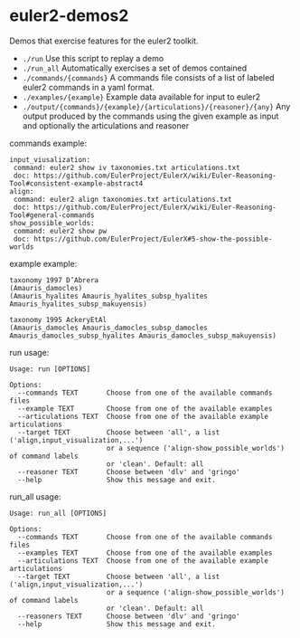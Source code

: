# euler2-demos2

Demos that exercise features for the euler2 toolkit.

* `./run` Use this script to replay a demo
* `./run_all` Automatically exercises a set of demos contained
* `./commands/{commands}` A commands file consists of a list of labeled euler2 commands in a yaml format.
* `./examples/{example}` Example data available for input to euler2
* `./output/{commands}/{example}/{articulations}/{reasoner}/{any}` Any output produced by the commands using the given example as input and optionally the articulations and reasoner

commands example:

```
input_viusalization:
 command: euler2 show iv taxonomies.txt articulations.txt
 doc: https://github.com/EulerProject/EulerX/wiki/Euler-Reasoning-Tool#consistent-example-abstract4
align:
 command: euler2 align taxonomies.txt articulations.txt
 doc: https://github.com/EulerProject/EulerX/wiki/Euler-Reasoning-Tool#general-commands
show_possible_worlds:
 command: euler2 show pw
 doc: https://github.com/EulerProject/EulerX#5-show-the-possible-worlds
```
 
example example:

```
taxonomy 1997 D’Abrera
(Amauris_damocles)
(Amauris_hyalites Amauris_hyalites_subsp_hyalites Amauris_hyalites_subsp_makuyensis)

taxonomy 1995 AckeryEtAl
(Amauris_damocles Amauris_damocles_subsp_damocles Amauris_damocles_subsp_hyalites Amauris_damocles_subsp_makuyensis)
```
 
run usage:

```
Usage: run [OPTIONS]

Options:
  --commands TEXT       Choose from one of the available commands files
  --example TEXT        Choose from one of the available examples
  --articulations TEXT  Choose from one of the available example articulations
  --target TEXT         Choose between 'all', a list ('align,input_visualization,...')
                        or a sequence ('align-show_possible_worlds') of command labels
                        or 'clean'. Default: all
  --reasoner TEXT       Choose between 'dlv' and 'gringo'
  --help                Show this message and exit.
```

run_all usage:
```
Usage: run_all [OPTIONS]

Options:
  --commands TEXT       Choose from one of the available commands files
  --examples TEXT       Choose from one of the available examples
  --articulations TEXT  Choose from one of the available example articulations
  --target TEXT         Choose between 'all', a list ('align,input_visualization,...')
                        or a sequence ('align-show_possible_worlds') of command labels
                        or 'clean'. Default: all
  --reasoners TEXT      Choose between 'dlv' and 'gringo'
  --help                Show this message and exit.
```


